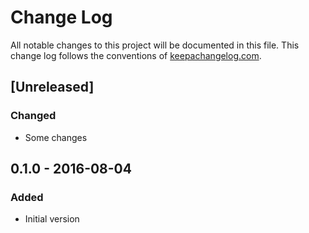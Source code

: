 # Change Log
All notable changes to this project will be documented in this file.
This change log follows the conventions of [keepachangelog.com](http://keepachangelog.com/).

## [Unreleased]
### Changed
- Some changes


## 0.1.0 - 2016-08-04
### Added
- Initial version
